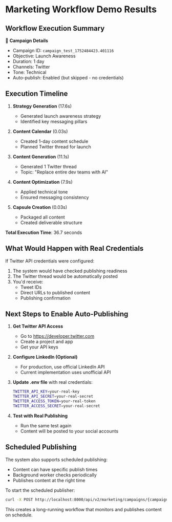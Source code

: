 # Marketing Workflow Demo Results

## Workflow Execution Summary

🚀 **Campaign Details**
- Campaign ID: `campaign_test_1752484423.401116`
- Objective: Launch Awareness
- Duration: 1 day
- Channels: Twitter
- Tone: Technical
- Auto-publish: Enabled (but skipped - no credentials)

## Execution Timeline

1. **Strategy Generation** (17.6s)
   - Generated launch awareness strategy
   - Identified key messaging pillars

2. **Content Calendar** (0.03s)
   - Created 1-day content schedule
   - Planned Twitter thread for launch

3. **Content Generation** (11.1s)
   - Generated 1 Twitter thread
   - Topic: "Replace entire dev teams with AI"

4. **Content Optimization** (7.9s)
   - Applied technical tone
   - Ensured messaging consistency

5. **Capsule Creation** (0.03s)
   - Packaged all content
   - Created deliverable structure

**Total Execution Time**: 36.7 seconds

## What Would Happen with Real Credentials

If Twitter API credentials were configured:

1. The system would have checked publishing readiness
2. The Twitter thread would be automatically posted
3. You'd receive:
   - Tweet IDs
   - Direct URLs to published content
   - Publishing confirmation

## Next Steps to Enable Auto-Publishing

1. **Get Twitter API Access**
   - Go to https://developer.twitter.com
   - Create a project and app
   - Get your API keys

2. **Configure LinkedIn (Optional)**
   - For production, use official LinkedIn API
   - Current implementation uses unofficial API

3. **Update .env file** with real credentials:
   ```bash
   TWITTER_API_KEY=your-real-key
   TWITTER_API_SECRET=your-real-secret
   TWITTER_ACCESS_TOKEN=your-real-token
   TWITTER_ACCESS_SECRET=your-real-secret
   ```

4. **Test with Real Publishing**
   - Run the same test again
   - Content will be posted to your social accounts

## Scheduled Publishing

The system also supports scheduled publishing:
- Content can have specific publish times
- Background worker checks periodically
- Publishes content at the right time

To start the scheduled publisher:
```bash
curl -X POST http://localhost:8000/api/v2/marketing/campaigns/{campaign_id}/publisher/start
```

This creates a long-running workflow that monitors and publishes content on schedule.